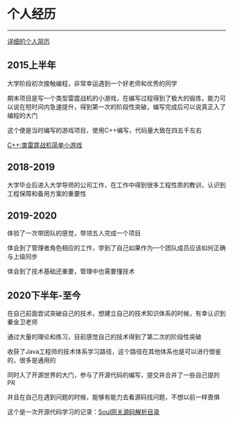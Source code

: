 # 个人经历
***
[详细的个人简历](#resume)

## 2015上半年
大学阶段初次接触编程，非常幸运遇到一个好老师和优秀的同学

期末项目是写一个类型雷霆战机的小游戏，在编写过程得到了极大的锻炼，能力可以说在短时间内急速提升，得到第一次的阶段性突破，编写完成后可以说真正入了编程的大门

这个便是当时编写的游戏项目，使用C++编写，代码量大致在四五千左右

[C++:类雷霆战机简单小游戏](https://github.com/lw1243925457/The-Plane-War)

## 2018-2019
大学毕业后进入大学导师的公司工作，在工作中得到很多工程性质的教训，认识到工程保障和备用方案的重要性

## 2019-2020
体验了一次带团队的感觉，带领五人完成一个项目

体会到了管理者角色相应的工作，学到了自己如果作为一个团队成员应该如何正确与上级同步

体会到了技术基础还重要，管理中也需要懂技术

## 2020下半年-至今
在自己前面尝试突破自己的技术，想建立自己的技术知识体系的时候，有幸认识到秦金卫老师

通过大量的理论和练习，目前感觉自己的技术得到了第二次的阶段性突破

收获了Java工程师的技术体系学习路径，这个路径在其他体系也是可以进行借鉴的，很多是通用的

同时入了开源世界的大门，参与了开源代码的编写，提交并合并了一些自己提的PR

并且在自己在遇到问题的时候，能够有能力去看源码找问题，不想以前一样畏惧

这个是一次开源代码学习的记录：[Soul网关源码解析目录](https://juejin.cn/post/6933424531352584206/)